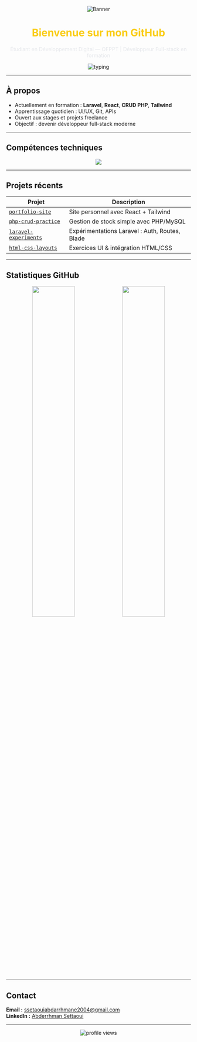 <p align="center">
  <img src="![banner](https://github.com/user-attachments/assets/1fa6e63f-3c08-4275-a877-c9d0f848dbcf)
" alt="Banner" />
</p>
<h1 align="center" style="color:#facc15">Bienvenue sur mon GitHub</h1>

<p align="center" style="color:#e5e7eb">
Étudiant en Développement Digital — OFPPT | Développeur Full-stack en formation
</p>

<p align="center">
  <img src="https://readme-typing-svg.herokuapp.com?font=Fira+Code&size=18&pause=1000&color=FACC15&center=true&vCenter=true&width=460&lines=Développement+Full-stack;PHP+%2F+Laravel+%2F+React+%2F+Node.js;Étudiant+basé+à+Marrakech" alt="typing" />
</p>

---

## À propos

- Actuellement en formation : **Laravel**, **React**, **CRUD PHP**, **Tailwind**
- Apprentissage quotidien : UI/UX, Git, APIs
- Ouvert aux stages et projets freelance
- Objectif : devenir développeur full-stack moderne

---

## Compétences techniques

<div align="center">

<img src="https://skillicons.dev/icons?i=html,css,js,php,laravel,react,nodejs,mysql,tailwind,git,github&perline=6" />

</div>

---

## Projets récents

| Projet | Description |
|--------|-------------|
| [`portfolio-site`](https://github.com/abdarrhmanessetaoui/portfolio-site) | Site personnel avec React + Tailwind |
| [`php-crud-practice`](https://github.com/abdarrhmanessetaoui/php-crud-practice) | Gestion de stock simple avec PHP/MySQL |
| [`laravel-experiments`](https://github.com/abdarrhmanessetaoui/laravel-experiments) | Expérimentations Laravel : Auth, Routes, Blade |
| [`html-css-layouts`](https://github.com/abdarrhmanessetaoui/html-css-layouts) | Exercices UI & intégration HTML/CSS |

---

## Statistiques GitHub

<div align="center">

<img src="https://github-readme-stats.vercel.app/api?username=abdarrhmanessetaoui&show_icons=true&theme=graywhite&hide_title=true&hide_border=true" width="48%"/>
<img src="https://streak-stats.demolab.com?user=abdarrhmanessetaoui&theme=graywhite&hide_border=true" width="48%"/>

</div>

---

## Contact

**Email :** ssetaouiabdarrhmane2004@gmail.com  
**LinkedIn :** [Abderrhman Settaoui](https://www.linkedin.com/in/abderrhman-settaoui-33569b305/)

---

<p align="center">
  <img src="https://komarev.com/ghpvc/?username=abdarrhmanessetaoui&label=Vues+du+profil&color=facc15&style=flat" alt="profile views" />
</p>
